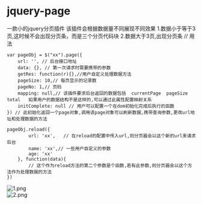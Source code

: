 # jquery-page
一款小的jquery分页插件
该插件会根据数据量不同展现不同效果
1.数据小于等于3页,这时候不会出现分页条，而是三个分页代码块
2.数据大于3页,出现分页条
// 用法
```
var pageObj = $("xx").page({
    url: '', // 后台接口地址
    data: {}, // 第一次请求时需要携带的参数
    getRes: function(r){},//用户自定义处理数据方法
    pageSize: 10,// 每页显示的记录数
    pageNo: 1,// 页码
    mapping: null,// 该插件要求后台返回的数据包括  currentPage  pageSize  total   如果用户的数据结构不是这样的,可以通过此属性配置映射关系
	initComplete: null // 用户可以配置一个在dom初始化完成后执行的函数
}) // 此初始化返回一个page对象,调用该page对象可以刷新数据,携带查询参数,更改url地址和处理数据的方法

pageObj.reload({
        url: 'xx',   // 在reload的配置中传入url,则分页器会以这个新的url来请求后台
        name: 'xx',// 一些用户自定义的参数
        age: 'xx'
    }, function(data){
        // 这个作为reload方法的第二个参数是个函数,若有此参数,则分页器会以这个方法作为处理数据的方法
})
```
![1.png](https://github.com/lqxsunhan123/jquery-page/blob/master/page/img/1.jpg "1.png")<br />
![2.png](https://github.com/lqxsunhan123/jquery-page/blob/master/page/img/2.jpg "2.png")
